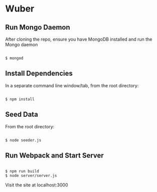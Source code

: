 # Wuber

## Run Mongo Daemon

After cloning the repo, ensure you have MongoDB installed and run the Mongo daemon
<pre><code>
$ mongod
</code></pre>

## Install Dependencies

In a separate command line window/tab, from the root directory:
<pre><code>
$ npm install
</code></pre>

## Seed Data

From the root directory:
<pre><code>
$ node seeder.js
</code></pre>

## Run Webpack and Start Server

<pre><code>
$ npm run build
$ node server/server.js
</code></pre>

Visit the site at localhost:3000